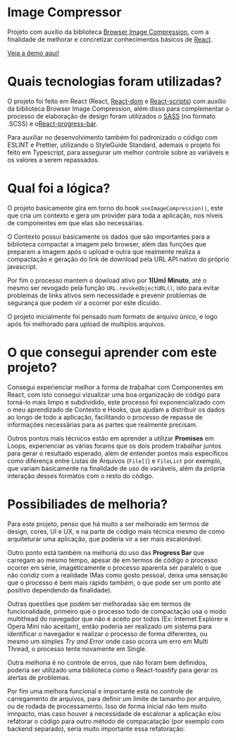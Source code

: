 # Image Compressor
Projeto com auxílio da biblioteca [Browser Image Compression](https://github.com/Donaldcwl/browser-image-compression), com a finalidade de melhorar e concretizar conhecimentos básicos de [React](https://pt-br.reactjs.org/).

[Veja a demo aqui!](https://image-compressor-orcin.vercel.app/)

# Quais tecnologias foram utilizadas?
O projeto foi feito em React (React, [React-dom](https://www.npmjs.com/package/react-dom) e [React-scripts](https://www.npmjs.com/package/react-scripts)) com auxílio da biblioteca Browser Image Compression, além disso para complementar o processo de elaboração de design foram utilizados o [SASS](https://github.com/sass/sass) (no formato .SCSS) e o[React-progress-bar](https://www.npmjs.com/package/@ramonak/react-progress-bar).

Para auxiliar no desenvolvimento também foi padronizado o código com ESLINT e Prettier, utilizando o StyleGuide Standard, ademais o projeto foi feito em Typescript, para assegurar um melhor controle sobre as variáveis e os valores a serem repassados.

# Qual foi a lógica?
O projeto basicamente gira em torno do hook ```useImageCompression()```, este que cria um contexto e gera um provider para toda a aplicação, nos níveis de componentes em que elas são necessárias.

O Contexto possui basicamente os dados que são importantes para a biblioteca compactar a imagem pelo browser, além das funções que preparam a imagem após o upload e outra que realmente realiza a compactação e geração do link de download pela URL API nativo do próprio javascript.

Por fim o processo mantem o dowload ativo por **1(Um) Minuto**, até o mesmo ser revogado pela função ```URL.revokeObjectURL()```, isto para evitar problemas de links ativos sem necessidade e prevenir problemas de segurança que podem vir a ocorrer por este dicuido.

O projeto inicialmente foi pensado num formato de arquivo único, e logo após foi melhorado para upload de multíplos arquivos.

# O que consegui aprender com este projeto?
Consegui experienciar melhor a forma de trabalhar com Componentes em React, com isto consegui vizualizar uma boa organização de código para torná-lo mais limpo e subdívidido, este processo foi exponencializado com o meu aprendizado de Contexto e Hooks, que ajudam a distribuir os dados ao longo de todo a aplicação, facilitando o processo de repasse de informações necessárias para as partes que realmente precisam.

Outros pontos mais técnicos estão em aprender a utilizar **Promises** em Loops, experienciar as várias forams que os dois prodem trabalhar juntos para gerar o resultado esperado, além de entender pontos mais específicos como diferença entre Listas de Arquivos (```File[]```) e ```FileList``` por exemplo, que variam basicamente na finalidade de uso de variáveis, além da própria interação desses formatos com o resto do código.

# Possibiliades de melhoria?
Para este projeto, penso que há muito a ser melhorado em termos de design, cores, UI e UX, e na parte de código mais técnica mesmo de como arquiteturar uma aplicação, que poderia vir a ser mais escalonável.

Outro ponto está também na melhoria do uso das **Progress Bar** que carregam ao mesmo tempo, apesar de em termos de código o processo ocorrer em série, imagéticamente o processo aparenta ser paralelo o que não condiz com a realidade (Mas como gosto pessoal, deixa uma sensação que o processo é bem mais rápido também, o que pode ser um ponto até positivo dependendo da finalidade).

Outras questões que podem ser melhoradas são em termos de funcionalidade, primeiro que o processo todo de compactação usa o modo multithead do navegador que não é aceito por todos (Ex: Internet Explorer e Opera Mini não aceitam), então poderia ser realizado um sistema para identificar o navegador e realizar o processo de forma diferentes, ou mesmo um simples *Try and Error* onde caso ocorra um erro em Multi Thread, o processo tente novamente em Single.

Outra melhoria é no controle de erros, que não foram bem definidos, poderia ser utilizado uma biblioteca como o React-toastify para gerar os alertas de problemas.

Por fim uma melhora funcional e importante está no controle de carregamento de arquivos, para definir um limite de tamanho por arquivo, ou de rodada de processamento. Isso de forma inicial não tem muito imnpacto, mas caso houver a necessidade de escalonar a aplicação e/ou refatorar o código para outro método de compacatação (por exemplo com backend separado), seria muito importante essa refatoração.
